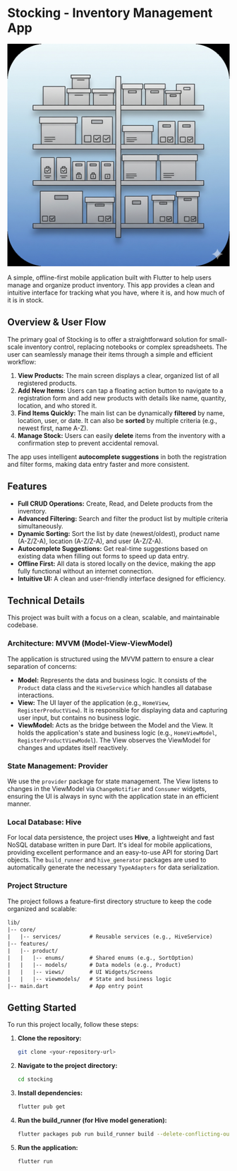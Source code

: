 # Stocking - Inventory Management App

![App Thumbnail](https://github.com/GuDevBot/utilities.stocking/blob/main/assets/stocking_icon_512.png)

A simple, offline-first mobile application built with Flutter to help users manage and organize product inventory. This app provides a clean and intuitive interface for tracking what you have, where it is, and how much of it is in stock.

## Overview & User Flow

The primary goal of Stocking is to offer a straightforward solution for small-scale inventory control, replacing notebooks or complex spreadsheets. The user can seamlessly manage their items through a simple and efficient workflow:

1.  **View Products:** The main screen displays a clear, organized list of all registered products.
2.  **Add New Items:** Users can tap a floating action button to navigate to a registration form and add new products with details like name, quantity, location, and who stored it.
3.  **Find Items Quickly:** The main list can be dynamically **filtered** by name, location, user, or date. It can also be **sorted** by multiple criteria (e.g., newest first, name A-Z).
4.  **Manage Stock:** Users can easily **delete** items from the inventory with a confirmation step to prevent accidental removal.

The app uses intelligent **autocomplete suggestions** in both the registration and filter forms, making data entry faster and more consistent.

## Features

- **Full CRUD Operations:** Create, Read, and Delete products from the inventory.
- **Advanced Filtering:** Search and filter the product list by multiple criteria simultaneously.
- **Dynamic Sorting:** Sort the list by date (newest/oldest), product name (A-Z/Z-A), location (A-Z/Z-A), and user (A-Z/Z-A).
- **Autocomplete Suggestions:** Get real-time suggestions based on existing data when filling out forms to speed up data entry.
- **Offline First:** All data is stored locally on the device, making the app fully functional without an internet connection.
- **Intuitive UI:** A clean and user-friendly interface designed for efficiency.

## Technical Details

This project was built with a focus on a clean, scalable, and maintainable codebase.

### Architecture: MVVM (Model-View-ViewModel)

The application is structured using the MVVM pattern to ensure a clear separation of concerns:

- **Model:** Represents the data and business logic. It consists of the `Product` data class and the `HiveService` which handles all database interactions.
- **View:** The UI layer of the application (e.g., `HomeView`, `RegisterProductView`). It is responsible for displaying data and capturing user input, but contains no business logic.
- **ViewModel:** Acts as the bridge between the Model and the View. It holds the application's state and business logic (e.g., `HomeViewModel`, `RegisterProductViewModel`). The View observes the ViewModel for changes and updates itself reactively.

### State Management: Provider

We use the `provider` package for state management. The View listens to changes in the ViewModel via `ChangeNotifier` and `Consumer` widgets, ensuring the UI is always in sync with the application state in an efficient manner.

### Local Database: Hive

For local data persistence, the project uses **Hive**, a lightweight and fast NoSQL database written in pure Dart. It's ideal for mobile applications, providing excellent performance and an easy-to-use API for storing Dart objects. The `build_runner` and `hive_generator` packages are used to automatically generate the necessary `TypeAdapters` for data serialization.

### Project Structure

The project follows a feature-first directory structure to keep the code organized and scalable:

```
lib/
|-- core/
|   |-- services/         # Reusable services (e.g., HiveService)
|-- features/
|   |-- product/
|   |   |-- enums/        # Shared enums (e.g., SortOption)
|   |   |-- models/       # Data models (e.g., Product)
|   |   |-- views/        # UI Widgets/Screens
|   |   |-- viewmodels/   # State and business logic
|-- main.dart             # App entry point
```

## Getting Started

To run this project locally, follow these steps:

1.  **Clone the repository:**
    ```bash
    git clone <your-repository-url>
    ```
2.  **Navigate to the project directory:**
    ```bash
    cd stocking
    ```
3.  **Install dependencies:**
    ```bash
    flutter pub get
    ```
4.  **Run the build_runner (for Hive model generation):**
    ```bash
    flutter packages pub run build_runner build --delete-conflicting-outputs
    ```
5.  **Run the application:**
    ```bash
    flutter run
    ```